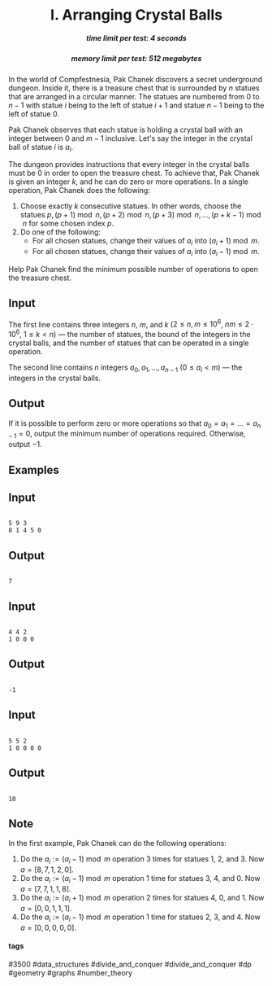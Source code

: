 <h1 style='text-align: center;'> I. Arranging Crystal Balls</h1>

<h5 style='text-align: center;'>time limit per test: 4 seconds</h5>
<h5 style='text-align: center;'>memory limit per test: 512 megabytes</h5>

In the world of Compfestnesia, Pak Chanek discovers a secret underground dungeon. Inside it, there is a treasure chest that is surrounded by $n$ statues that are arranged in a circular manner. The statues are numbered from $0$ to $n-1$ with statue $i$ being to the left of statue $i+1$ and statue $n-1$ being to the left of statue $0$.

Pak Chanek observes that each statue is holding a crystal ball with an integer between $0$ and $m-1$ inclusive. Let's say the integer in the crystal ball of statue $i$ is $a_i$.

The dungeon provides instructions that every integer in the crystal balls must be $0$ in order to open the treasure chest. To achieve that, Pak Chanek is given an integer $k$, and he can do zero or more operations. In a single operation, Pak Chanek does the following: 

1. Choose exactly $k$ consecutive statues. In other words, choose the statues $p, (p+1) \bmod n, (p+2) \bmod n, (p+3) \bmod n, \ldots, (p+k-1) \bmod n$ for some chosen index $p$.
2. Do one of the following:
	* For all chosen statues, change their values of $a_i$ into $(a_i+1) \bmod m$.
	* For all chosen statues, change their values of $a_i$ into $(a_i-1) \bmod m$.

Help Pak Chanek find the minimum possible number of operations to open the treasure chest.

## Input

The first line contains three integers $n$, $m$, and $k$ ($2 \leq n,m \leq 10^6$, $nm \leq 2 \cdot 10^6$, $1 \leq k < n$) — the number of statues, the bound of the integers in the crystal balls, and the number of statues that can be operated in a single operation.

The second line contains $n$ integers $a_0,a_1,\ldots,a_{n-1}$ ($0 \leq a_i < m$) — the integers in the crystal balls.

## Output

If it is possible to perform zero or more operations so that $a_0=a_1=\ldots=a_{n-1}=0$, output the minimum number of operations required. Otherwise, output $-1$.

## Examples

## Input


```

5 9 3
8 1 4 5 0

```
## Output


```

7

```
## Input


```

4 4 2
1 0 0 0

```
## Output


```

-1

```
## Input


```

5 5 2
1 0 0 0 0

```
## Output


```

10

```
## Note

In the first example, Pak Chanek can do the following operations: 

1. Do the $a_i := (a_i-1) \bmod m$ operation $3$ times for statues $1$, $2$, and $3$. Now $a=[8,7,1,2,0]$.
2. Do the $a_i := (a_i-1) \bmod m$ operation $1$ time for statues $3$, $4$, and $0$. Now $a=[7,7,1,1,8]$.
3. Do the $a_i := (a_i+1) \bmod m$ operation $2$ times for statues $4$, $0$, and $1$. Now $a=[0,0,1,1,1]$.
4. Do the $a_i := (a_i-1) \bmod m$ operation $1$ time for statues $2$, $3$, and $4$. Now $a=[0,0,0,0,0]$.


#### tags 

#3500 #data_structures #divide_and_conquer #divide_and_conquer #dp #geometry #graphs #number_theory 